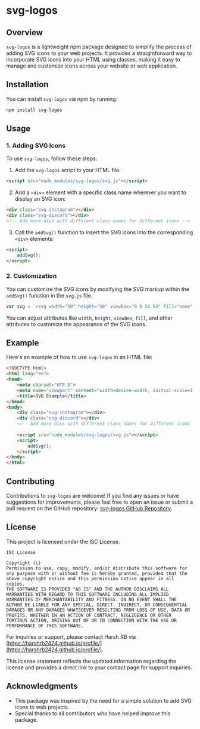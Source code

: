 # svg-logos

## Overview

`svg-logos` is a lightweight npm package designed to simplify the process of adding SVG icons to your web projects. It provides a straightforward way to incorporate SVG icons into your HTML using classes, making it easy to manage and customize icons across your website or web application.

## Installation

You can install `svg-logos` via npm by running:

```bash
npm install svg-logos
```

## Usage

### 1. Adding SVG Icons

To use `svg-logos`, follow these steps:

1. Add the `svg-logos` script to your HTML file:

```html
<script src="node_modules/svg-logos/svg.js"></script>
```

2. Add a `<div>` element with a specific class name wherever you want to display an SVG icon:

```html
<div class="svg-instagram"></div>
<div class="svg-discord"></div>
<!-- Add more divs with different class names for different icons -->
```

3. Call the `addSvg()` function to insert the SVG icons into the corresponding `<div>` elements:

```html
<script>
    addSvg();
</script>
```

### 2. Customization

You can customize the SVG icons by modifying the SVG markup within the `addSvg()` function in the `svg.js` file.

```javascript
var svg = `<svg width="50" height="50" viewBox="0 0 53 53" fill="none" xmlns="http://www.w3.org/2000/svg"></svg>`;
```

You can adjust attributes like `width`, `height`, `viewBox`, `fill`, and other attributes to customize the appearance of the SVG icons.

## Example

Here's an example of how to use `svg-logos` in an HTML file:

```html
<!DOCTYPE html>
<html lang="en">
<head>
    <meta charset="UTF-8">
    <meta name="viewport" content="width=device-width, initial-scale=1.0">
    <title>SVG Example</title>
</head>
<body>
    <div class="svg-instagram"></div>
    <div class="svg-discord"></div>
    <!-- Add more divs with different class names for different icons -->
    
    <script src="node_modules/svg-logos/svg.js"></script>
    <script>
        addSvg();
    </script>
</body>
</html>
```

## Contributing

Contributions to `svg-logos` are welcome! If you find any issues or have suggestions for improvements, please feel free to open an issue or submit a pull request on the GitHub repository: [svg-logos GitHub Repository](https://github.com/example/svg-logos).

## License

This project is licensed under the ISC License. 

```
ISC License

Copyright (c)
Permission to use, copy, modify, and/or distribute this software for any purpose with or without fee is hereby granted, provided that the above copyright notice and this permission notice appear in all copies.
THE SOFTWARE IS PROVIDED "AS IS" AND THE AUTHOR DISCLAIMS ALL WARRANTIES WITH REGARD TO THIS SOFTWARE INCLUDING ALL IMPLIED WARRANTIES OF MERCHANTABILITY AND FITNESS. IN NO EVENT SHALL THE AUTHOR BE LIABLE FOR ANY SPECIAL, DIRECT, INDIRECT, OR CONSEQUENTIAL DAMAGES OR ANY DAMAGES WHATSOEVER RESULTING FROM LOSS OF USE, DATA OR PROFITS, WHETHER IN AN ACTION OF CONTRACT, NEGLIGENCE OR OTHER TORTIOUS ACTION, ARISING OUT OF OR IN CONNECTION WITH THE USE OR PERFORMANCE OF THIS SOFTWARE.
```

For inquiries or support, please contact Harsh RB via [https://harshrb2424.github.io/profile/](https://harshrb2424.github.io/profile/).

This license statement reflects the updated information regarding the license and provides a direct link to your contact page for support inquiries.

## Acknowledgments

- This package was inspired by the need for a simple solution to add SVG icons to web projects.
- Special thanks to all contributors who have helped improve this package.
